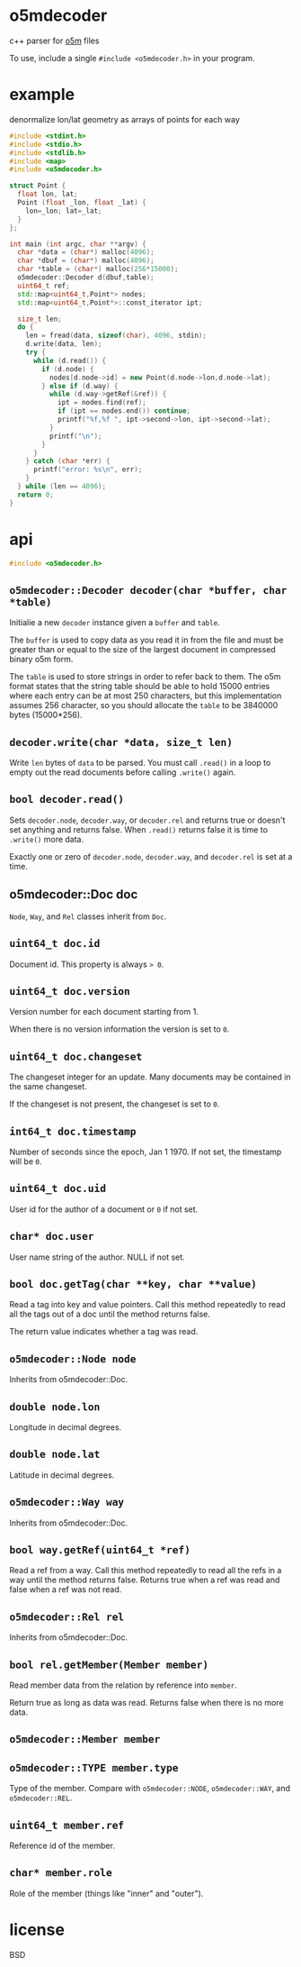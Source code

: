 # o5mdecoder

c++ parser for [o5m](http://wiki.openstreetmap.org/wiki/O5m) files

To use, include a single `#include <o5mdecoder.h>` in your program.

# example

denormalize lon/lat geometry as arrays of points for each way

``` c++
#include <stdint.h>
#include <stdio.h>
#include <stdlib.h>
#include <map>
#include <o5mdecoder.h>

struct Point {
  float lon, lat;
  Point (float _lon, float _lat) {
    lon=_lon; lat=_lat;
  }
};

int main (int argc, char **argv) {
  char *data = (char*) malloc(4096);
  char *dbuf = (char*) malloc(4096);
  char *table = (char*) malloc(256*15000);
  o5mdecoder::Decoder d(dbuf,table);
  uint64_t ref;
  std::map<uint64_t,Point*> nodes;
  std::map<uint64_t,Point*>::const_iterator ipt;

  size_t len;
  do {
    len = fread(data, sizeof(char), 4096, stdin);
    d.write(data, len);
    try {
      while (d.read()) {
        if (d.node) {
          nodes[d.node->id] = new Point(d.node->lon,d.node->lat);
        } else if (d.way) {
          while (d.way->getRef(&ref)) {
            ipt = nodes.find(ref);
            if (ipt == nodes.end()) continue;
            printf("%f,%f ", ipt->second->lon, ipt->second->lat);
          }
          printf("\n");
        }
      }
    } catch (char *err) {
      printf("error: %s\n", err);
    }
  } while (len == 4096);
  return 0;
}
```

# api

``` c++
#include <o5mdecoder.h>
```

## `o5mdecoder::Decoder decoder(char *buffer, char *table)`

Initialie a new `decoder` instance given a `buffer` and `table`.

The `buffer` is used to copy data as you read it in from the file and must be
greater than or equal to the size of the largest document in compressed binary
o5m form. 

The `table` is used to store strings in order to refer back to them. The o5m
format states that the string table should be able to hold 15000 entries where
each entry can be at most 250 characters, but this implementation assumes 256
character, so you should allocate the `table` to be 3840000 bytes (15000*256).

## `decoder.write(char *data, size_t len)`

Write `len` bytes of `data` to be parsed. You must call `.read()` in a loop to
empty out the read documents before calling `.write()` again.

## `bool decoder.read()`

Sets `decoder.node`, `decoder.way`, or `decoder.rel` and returns true or doesn't
set anything and returns false. When `.read()` returns false it is time to
`.write()` more data.

Exactly one or zero of `decoder.node`, `decoder.way`, and `decoder.rel` is set
at a time.

## o5mdecoder::Doc doc

`Node`, `Way`, and `Rel` classes inherit from `Doc`.

## `uint64_t doc.id`

Document id. This property is always `> 0`.

## `uint64_t doc.version`

Version number for each document starting from 1.

When there is no version information the version is set to `0`.

## `uint64_t doc.changeset`

The changeset integer for an update.
Many documents may be contained in the same changeset.

If the changeset is not present, the changeset is set to `0`.

## `int64_t doc.timestamp`

Number of seconds since the epoch, Jan 1 1970.
If not set, the timestamp will be `0`.

## `uint64_t doc.uid`

User id for the author of a document or `0` if not set.

## `char* doc.user`

User name string of the author. NULL if not set.

## `bool doc.getTag(char **key, char **value)`

Read a tag into key and value pointers. Call this method repeatedly to read all
the tags out of a doc until the method returns false.

The return value indicates whether a tag was read.

## `o5mdecoder::Node node`

Inherits from o5mdecoder::Doc.

## `double node.lon`

Longitude in decimal degrees.

## `double node.lat`

Latitude in decimal degrees.

## `o5mdecoder::Way way`

Inherits from o5mdecoder::Doc.

## `bool way.getRef(uint64_t *ref)`

Read a ref from a way. Call this method repeatedly to read all the refs in a
way until the method returns false. Returns true when a ref was read and false
when a ref was not read.

## `o5mdecoder::Rel rel`

Inherits from o5mdecoder::Doc.

## `bool rel.getMember(Member member)`

Read member data from the relation by reference into `member`.

Return true as long as data was read. Returns false when there is no more data.

## `o5mdecoder::Member member`

## `o5mdecoder::TYPE member.type`

Type of the member. Compare with `o5mdecoder::NODE`, `o5mdecoder::WAY`, and
`o5mdecoder::REL`.

## `uint64_t member.ref`

Reference id of the member.

## `char* member.role`

Role of the member (things like "inner" and "outer").

# license

BSD
